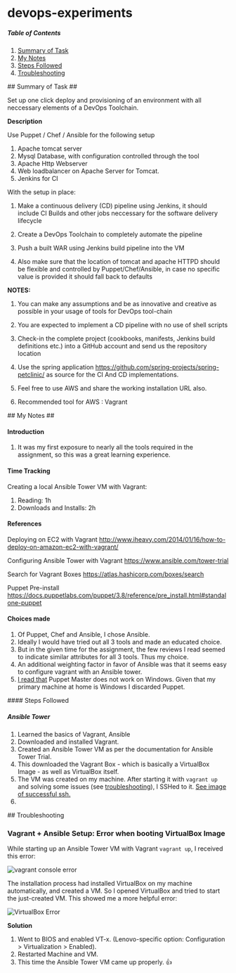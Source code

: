 # devops-experiments

##### Table of Contents  

1. [Summary of Task](#summary)
2. [My Notes](#mynotes)
  1. [Steps Followed](#stepsfollowed)
  2. [Troubleshooting](#troubleshooting)

<a name="summary"/>
## Summary of Task ##

Set up one click deploy and provisioning of an environment with all neccessary elements of a DevOps Toolchain.

**Description**

Use Puppet / Chef / Ansible for the following setup

1. Apache tomcat server
2. Mysql Database, with configuration controlled through the tool
3. Apache Http Webserver
4. Web loadbalancer on Apache Server for Tomcat.
5. Jenkins for CI
 
With the setup in place:

1. Make a continuous delivery (CD) pipeline using Jenkins, it should include CI Builds and other jobs neccessary for the software delivery lifecycle

2. Create a DevOps Toolchain to completely automate the pipeline
 
3. Push a built WAR using Jenkins build pipeline into the VM
 
4. Also make sure that the location of tomcat and apache HTTPD should be flexible and controlled by Puppet/Chef/Ansible, in case no specific value is provided it should fall back to defaults
 
**NOTES:**
 
1. You can make any assumptions and be as innovative and creative as possible in your usage of tools for DevOps tool-chain
 
2. You are expected to implement a CD pipeline with no use of shell scripts
 
3. Check-in the complete project (cookbooks, manifests, Jenkins build definitions etc.) into a GitHub account and send us the repository location
 
4. Use the spring application https://github.com/spring-projects/spring-petclinic/ as source for the CI And CD implementations.

5. Feel free to use AWS and share the working installation URL also.

6. Recommended tool for AWS : Vagrant

<a name="mynotes"/>
## My Notes ##

#### Introduction

1. It was my first exposure to nearly all the tools required in the assignment, so this was a great learning experience. 


#### Time Tracking

Creating a local Ansible Tower VM with Vagrant: 

1. Reading: 1h
2. Downloads and Installs: 2h


#### References

Deploying on EC2 with Vagrant
http://www.iheavy.com/2014/01/16/how-to-deploy-on-amazon-ec2-with-vagrant/

Configuring Ansible Tower with Vagrant
https://www.ansible.com/tower-trial

Search for Vagrant Boxes
https://atlas.hashicorp.com/boxes/search

Puppet Pre-install
https://docs.puppetlabs.com/puppet/3.8/reference/pre_install.html#standalone-puppet

#### Choices made 

1. Of Puppet, Chef and Ansible, I chose Ansible. 
2. Ideally I would have tried out all 3 tools and made an educated choice. 
3. But in the given time for the assignment, the few reviews I read seemed to indicate similar attributes for all 3 tools. Thus my choice.
4. An additional weighting factor in favor of Ansible was that it seems easy to configure vagrant with an Ansible tower. 
5. [I read that](https://docs.puppetlabs.com/puppet/3.8/reference/pre_install.html#standalone-puppet) Puppet Master does not work on Windows. Given that my primary machine at home is Windows I discarded Puppet. 

<a name="stepsfollowed"/>
#### Steps Followed

##### Ansible Tower 

1. Learned the basics of Vagrant, Ansible 
2. Downloaded and installed Vagrant. 
2. Created an Ansible Tower VM as per the documentation for Ansible Tower Trial. 
3. This downloaded the Vagrant Box - which is basically a VirtualBox Image - as well as VirtualBox itself. 
4. The VM was created on my machine. After starting it with `vagrant up` and solving some issues (see [troubleshooting](#troubleshooting)), I SSHed to it. [See image of successful ssh.](https://cloud.githubusercontent.com/assets/13379978/14041895/1f19ad90-f29b-11e5-9c70-c4429e773de7.png)
3. 


<a name="troubleshooting"/>
## Troubleshooting

### Vagrant + Ansible Setup: Error when booting VirtualBox Image ###
While starting up an Ansible Tower VM with Vagrant `vagrant up`, I received this error:

![vagrant console error](https://cloud.githubusercontent.com/assets/13379978/14041575/3da148d4-f298-11e5-8bbb-75a9c7e0ffd0.PNG)

The installation process had installed VirtualBox on my machine automatically, and created a VM. So I opened VirtualBox and tried to start the just-created VM. 
This showed me a more helpful error:

![VirtualBox Error](https://cloud.githubusercontent.com/assets/13379978/14041574/3d9f228e-f298-11e5-9c2b-ace976d11413.PNG)

**Solution**

1. Went to BIOS and enabled VT-x. (Lenovo-specific option: Configuration > Virtualization > Enabled). 
2. Restarted Machine and VM. 
3. This time the Ansible Tower VM came up properly. :+1:

